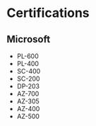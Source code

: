 # Certifications
## Microsoft
* PL-600
* PL-400
* SC-400
* SC-200
* DP-203
* AZ-700
* AZ-305
* AZ-400
* AZ-500
